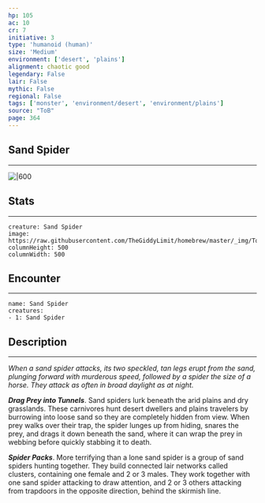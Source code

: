 ```yaml
---
hp: 105
ac: 10
cr: 7
initiative: 3
type: 'humanoid (human)'    
size: 'Medium'
environment: ['desert', 'plains']
alignment: chaotic good
legendary: False
lair: False
mythic: False
regional: False
tags: ['monster', 'environment/desert', 'environment/plains']
source: "ToB"
page: 364
---
```


## Sand Spider
---

![|600](https://raw.githubusercontent.com/TheGiddyLimit/homebrew/master/_img/ToB/Sand%20Spider.webp)

## Stats
---

```statblock
creature: Sand Spider
image: https://raw.githubusercontent.com/TheGiddyLimit/homebrew/master/_img/ToB/token/Sand%20Spider.png
columnHeight: 500
columnWidth: 500
```

## Encounter
---

```encounter-table
name: Sand Spider
creatures:
- 1: Sand Spider
```

## Description
---
_When a sand spider attacks, its two speckled, tan legs erupt from the sand, plunging forward with murderous speed, followed by a spider the size of a horse. They attack as often in broad daylight as at night._

**_Drag Prey into Tunnels_**. Sand spiders lurk beneath the arid plains and dry grasslands. These carnivores hunt desert dwellers and plains travelers by burrowing into loose sand so they are completely hidden from view. When prey walks over their trap, the spider lunges up from hiding, snares the prey, and drags it down beneath the sand, where it can wrap the prey in webbing before quickly stabbing it to death.

**_Spider Packs_**. More terrifying than a lone sand spider is a group of sand spiders hunting together. They build connected lair networks called clusters, containing one female and 2 or 3 males. They work together with one sand spider attacking to draw attention, and 2 or 3 others attacking from trapdoors in the opposite direction, behind the skirmish line.






